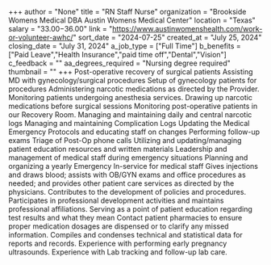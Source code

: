 +++
author = "None"
title = "RN Staff Nurse"
organization = "Brookside Womens Medical DBA Austin Womens Medical Center"
location = "Texas"
salary = "$33.00-$36.00"
link = "https://www.austinwomenshealth.com/work-or-volunteer-awhc/"
sort_date = "2024-07-25"
created_at = "July 25, 2024"
closing_date = "July 31, 2024"
a_job_type = ["Full Time"]
b_benefits = ["Paid Leave","Health Insurance","paid time off","Dental","Vision"]
c_feedback = ""
aa_degrees_required = "Nursing degree required"
thumbnail = ""
+++
Post-operative recovery of surgical patients
Assisting MD with gynecology/surgical procedures
Setup of gynecology patients for procedures
Administering narcotic medications as directed by the Provider.
Monitoring patients undergoing anesthesia services.
Drawing up narcotic medications before surgical sessions
Monitoring post-operative patients in our Recovery Room.
Managing and maintaining daily and central narcotic logs
Managing and maintaining Complication Logs
Updating the Medical Emergency Protocols and educating staff on changes
Performing follow-up exams
Triage of Post-Op phone calls
Utilizing and updating/managing patient education resources and written materials
Leadership and management of medical staff during emergency situations
Planning and organizing a yearly Emergency In-service for medical staff
Gives injections and draws blood; assists with OB/GYN exams and office procedures as needed; and provides other patient care services as directed by the physicians.
Contributes to the development of policies and procedures.
Participates in professional development activities and maintains professional affiliations.
Serving as a point of patient education regarding test results and what they mean
Contact patient pharmacies to ensure proper medication dosages are dispensed or to clarify any missed information.
Compiles and condenses technical and statistical data for reports and records.
Experience with performing early pregnancy ultrasounds.
Experience with Lab tracking and follow-up lab care.